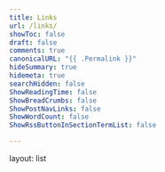 ```yaml
---
title: Links
url: /links/
showToc: false
draft: false
comments: true
canonicalURL: "{{ .Permalink }}"
hideSummary: true
hidemeta: true
searchHidden: false
ShowReadingTime: false
ShowBreadCrumbs: false
ShowPostNavLinks: false
ShowWordCount: false
ShowRssButtonInSectionTermList: false

---
```


layout: list